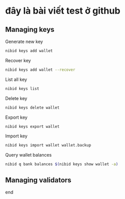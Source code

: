# đây là bài viết test ở github
## Managing keys

Generate new key
```bash
nibid keys add wallet
```
Recover key
```bash
nibid keys add wallet --recover
```
List all key
```bash
nibid keys list
```
Delete key
```bash
nibid keys delete wallet
```
Export key
```bash
nibid keys export wallet
```
Import key
```bash
nibid keys import wallet wallet.backup
```
Query wallet balances
```bash
nibid q bank balances $(nibid keys show wallet -a)
```
## Managing validators 

end
